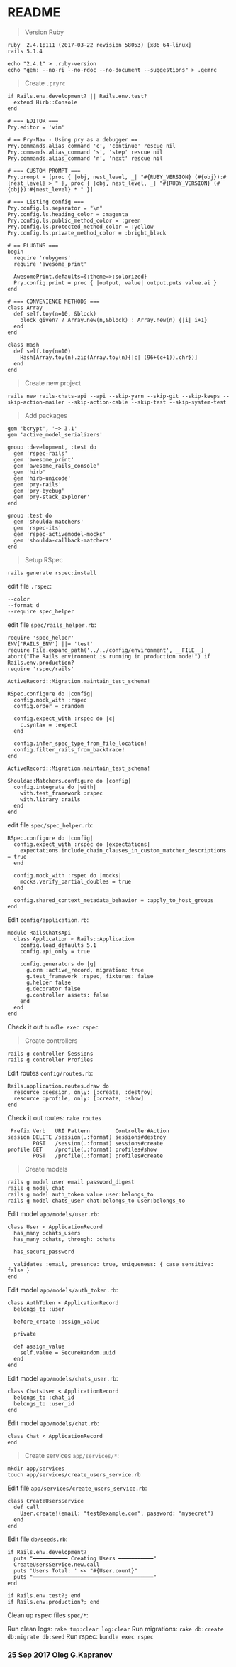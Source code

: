 # README

> Version Ruby

```
ruby  2.4.1p111 (2017-03-22 revision 58053) [x86_64-linux]
rails 5.1.4

echo "2.4.1" > .ruby-version
echo "gem: --no-ri --no-rdoc --no-document --suggestions" > .gemrc
```

> Create `.pryrc`

```
if Rails.env.development? || Rails.env.test?
  extend Hirb::Console
end

# === EDITOR ===
Pry.editor = 'vim'

# == Pry-Nav - Using pry as a debugger ==
Pry.commands.alias_command 'c', 'continue' rescue nil
Pry.commands.alias_command 's', 'step' rescue nil
Pry.commands.alias_command 'n', 'next' rescue nil

# === CUSTOM PROMPT ===
Pry.prompt = [proc { |obj, nest_level, _| "#{RUBY_VERSION} (#{obj}):#{nest_level} > " }, proc { |obj, nest_level, _| "#{RUBY_VERSION} (#{obj}):#{nest_level} * " }]

# === Listing config ===
Pry.config.ls.separator = "\n"
Pry.config.ls.heading_color = :magenta
Pry.config.ls.public_method_color = :green
Pry.config.ls.protected_method_color = :yellow
Pry.config.ls.private_method_color = :bright_black

# == PLUGINS ===
begin
  require 'rubygems'
  require 'awesome_print'

  AwesomePrint.defaults={:theme=>:solorized}
  Pry.config.print = proc { |output, value| output.puts value.ai }
end

# === CONVENIENCE METHODS ===
class Array
  def self.toy(n=10, &block)
    block_given? ? Array.new(n,&block) : Array.new(n) {|i| i+1}
  end
end

class Hash
  def self.toy(n=10)
    Hash[Array.toy(n).zip(Array.toy(n){|c| (96+(c+1)).chr})]
  end
end
```

> Create new project

```
rails new rails-chats-api --api --skip-yarn --skip-git --skip-keeps --skip-action-mailer --skip-action-cable --skip-test --skip-system-test
```

> Add packages

```
gem 'bcrypt', '~> 3.1'
gem 'active_model_serializers'

group :development, :test do
  gem 'rspec-rails'
  gem 'awesome_print'
  gem 'awesome_rails_console'
  gem 'hirb'
  gem 'hirb-unicode'
  gem 'pry-rails'
  gem 'pry-byebug'
  gem 'pry-stack_explorer'
end

group :test do
  gem 'shoulda-matchers'
  gem 'rspec-its'
  gem 'rspec-activemodel-mocks'
  gem 'shoulda-callback-matchers'
end
```

> Setup RSpec

```
rails generate rspec:install
```

edit file `.rspec`:

```
--color
--format d
--require spec_helper
```

edit file `spec/rails_helper.rb`:

```
require 'spec_helper'
ENV['RAILS_ENV'] ||= 'test'
require File.expand_path('../../config/environment', __FILE__)
abort("The Rails environment is running in production mode!") if Rails.env.production?
require 'rspec/rails'

ActiveRecord::Migration.maintain_test_schema!

RSpec.configure do |config|
  config.mock_with :rspec
  config.order = :random

  config.expect_with :rspec do |c|
    c.syntax = :expect
  end

  config.infer_spec_type_from_file_location!
  config.filter_rails_from_backtrace!
end

ActiveRecord::Migration.maintain_test_schema!

Shoulda::Matchers.configure do |config|
  config.integrate do |with|
    with.test_framework :rspec
    with.library :rails
  end
end
```

edit file `spec/spec_helper.rb`:

```
RSpec.configure do |config|
  config.expect_with :rspec do |expectations|
    expectations.include_chain_clauses_in_custom_matcher_descriptions = true
  end

  config.mock_with :rspec do |mocks|
    mocks.verify_partial_doubles = true
  end

  config.shared_context_metadata_behavior = :apply_to_host_groups
end
```

Edit `config/application.rb`:

```
module RailsChatsApi
  class Application < Rails::Application
    config.load_defaults 5.1
    config.api_only = true

    config.generators do |g|
      g.orm :active_record, migration: true
      g.test_framework :rspec, fixtures: false
      g.helper false
      g.decorator false
      g.controller assets: false
    end
  end
end
```

Check it out `bundle exec rspec`

> Create controllers

```
rails g controller Sessions
rails g controller Profiles
```

Edit routes `config/routes.rb`:

```
Rails.application.routes.draw do
  resource :session, only: [:create, :destroy]
  resource :profile, only: [:create, :show]
end
```

Check it out routes: `rake routes`

```
 Prefix Verb   URI Pattern        Controller#Action
session DELETE /session(.:format) sessions#destroy
        POST   /session(.:format) sessions#create
profile GET    /profile(.:format) profiles#show
        POST   /profile(.:format) profiles#create
```

> Create models

```
rails g model user email password_digest
rails g model chat
rails g model auth_token value user:belongs_to
rails g model chats_user chat:belongs_to user:belongs_to
```

Edit model `app/models/user.rb`:

```
class User < ApplicationRecord
  has_many :chats_users
  has_many :chats, through: :chats

  has_secure_password

  validates :email, presence: true, uniqueness: { case_sensitive: false }
end
```

Edit model `app/models/auth_token.rb`:

```
class AuthToken < ApplicationRecord
  belongs_to :user

  before_create :assign_value

  private

  def assign_value
    self.value = SecureRandom.uuid
  end
end
```

Edit model `app/models/chats_user.rb`:

```
class ChatsUser < ApplicationRecord
  belongs_to :chat_id
  belongs_to :user_id
end
```

Edit model `app/models/chat.rb`:

```
class Chat < ApplicationRecord
end
```

> Create services `app/services/*`:

```
mkdir app/services
touch app/services/create_users_service.rb
```

Edit file `app/services/create_users_service.rb`:

```
class CreateUsersService
  def call
    User.create!(email: "test@example.com", password: "mysecret")
  end
end
```

Edit file `db/seeds.rb`:

```
if Rails.env.development?
  puts "━━━━━━━━━━━ Creating Users ━━━━━━━━━━━"
  CreateUsersService.new.call
  puts 'Users Total: ' << "#{User.count}"
  puts "━━━━━━━━━━━━━━━━━━━━━━━━━━━━━━━━━━━━━━"
end

if Rails.env.test?; end
if Rails.env.production?; end
```

Clean up rspec files `spec/*`:

Run clean logs: `rake tmp:clear log:clear`
Run migrations: `rake db:create db:migrate db:seed`
Run rspec: `bundle exec rspec`



### 25 Sep 2017 Oleg G.Kapranov
